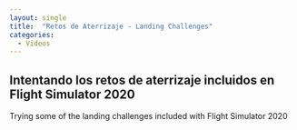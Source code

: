```yaml
---
layout: single
title:  "Retos de Aterrizaje - Landing Challenges"
categories:
  - Videos
---
```


## Intentando los retos de aterrizaje incluidos en Flight Simulator 2020

Trying some of the landing challenges included with Flight Simulator 2020
